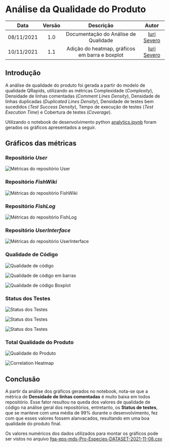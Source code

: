 # Análise da Qualidade do Produto
|    Data    | Versão | Descrição | Autor |
| :---: | :----: | :--: | :---: |
| 08/11/2021 | 1.0 | Documentação do Análise de Qualidade | [Iuri Severo](https://github.com/iurisevero)|
| 10/11/2021 | 1.1 | Adição do heatmap, gráficos em barra e boxplot | [Iuri Severo](https://github.com/iurisevero)|

## Introdução

A análise de qualidade do produto foi gerada a partir do modelo de qualidade QRapids, utilizando as métricas Complexidade (_Complexity_), Densidade de linhas comentadas (_Comment Lines Density_), Densidade de linhas duplicadas (_Duplicated Lines Density_), Densidade de testes bem sucedidos (_Test Success Density_), Tempo de execução de testes (_Test Execution Time_) e Cobertura de testes (_Coverage_).

Utilizando o notebook de desenvolvimento python [analytics.ipynb](../../Analytics/analytics.ipynb) foram gerados os gráficos apresentados a seguir.

## Gráficos das métricas

### Repositório _User_

![Métricas do repositório User](../Assets/Images/Analytics/UserMetrics.png)

### Repositório _FishWiki_

![Métricas do repositório FishWiki](../Assets/Images/Analytics/FishWikiMetrics.png)

### Repositório _FishLog_

![Métricas do repositório FishLog](../Assets/Images/Analytics/FishLogMetrics.png)

### Repositório _UserInterface_

![Métricas do repositório UserInterface](../Assets/Images/Analytics/UserInterfaceMetrics.png)

### Qualidade de Código

![Qualidade de código](../Assets/Images/Analytics/CodeQuality.png)

![Qualidade de código em barras](../Assets/Images/Analytics/CodeQualityBars.png)

![Qualidade de código Boxplot](../Assets/Images/Analytics/CodeQualityBoxplot.png)

### Status dos Testes

![Status dos Testes](../Assets/Images/Analytics/TestingStatus.png)

![Status dos Testes](../Assets/Images/Analytics/TestingStatusBars.png)

![Status dos Testes](../Assets/Images/Analytics/TestingStatusBoxplot.png)

### Total Qualidade do Produto

![Qualidade do Produto](../Assets/Images/Analytics/Total.png)

![Correlation Heatmap](../Assets/Images/CorrelationHeatmap.png)

## Conclusão

A partir da análise dos gráficos gerados no notebook, nota-se que a métrica de **Densidade de linhas comentadas** é muito baixa em todos repositório. Esse fator resultou na queda dos valores de qualidade de código na análise geral dos repositórios, entretanto, os **Status de testes**, que se manteve com uma média de 99% durante o desenvolvimento, fez com que esses valores fossem alanvacados, resultando em uma boa qualidade do produto final.

Os valores numéricos dos dados utilizados para montar os gráficos pode ser vistos no arquivo [fga-eps-mds-Pro-Especies-DATASET-2021-11-08.csv](../../Analytics/data/fga-eps-mds-Pro-Especies-DATASET-2021-11-08.csv)

<!-- 
Testes > 60% garantiram nível alto nas métricas
Falta de comentários diminuiu a qualidade de código
As primeira release já foi major nos repositórios do back, oq criou a estabilidade no gráfico
-->